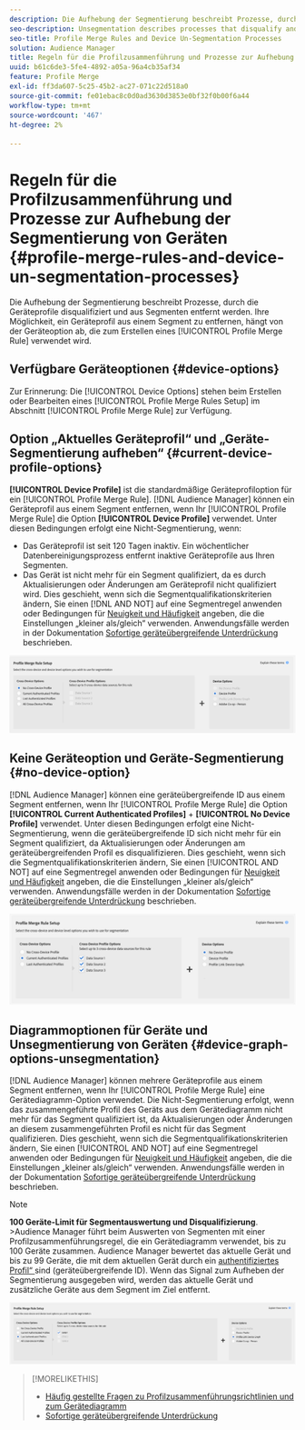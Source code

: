 ```yaml
---
description: Die Aufhebung der Segmentierung beschreibt Prozesse, durch die Geräteprofile disqualifiziert und aus Segmenten entfernt werden. Welche Möglichkeit Sie haben, ein Geräteprofil aus einem Segment zu entfernen, hängt von der Geräteoption ab, die zum Erstellen einer Profilzusammenführungsregel verwendet wird.
seo-description: Unsegmentation describes processes that disqualify and remove device profiles from segments. Your ability to remove a device profile from a segment depends on the device option used to create a Profile Merge Rule.
seo-title: Profile Merge Rules and Device Un-Segmentation Processes
solution: Audience Manager
title: Regeln für die Profilzusammenführung und Prozesse zur Aufhebung der Segmentierung von Geräten
uuid: b61c6de3-5fe4-4892-a05a-96a4cb35af34
feature: Profile Merge
exl-id: ff3da607-5c25-45b2-ac27-071c22d518a0
source-git-commit: fe01ebac8c0d0ad3630d3853e0bf32f0b00f6a44
workflow-type: tm+mt
source-wordcount: '467'
ht-degree: 2%

---
```


# Regeln für die Profilzusammenführung und Prozesse zur Aufhebung der Segmentierung von Geräten {#profile-merge-rules-and-device-un-segmentation-processes}

Die Aufhebung der Segmentierung beschreibt Prozesse, durch die Geräteprofile disqualifiziert und aus Segmenten entfernt werden. Ihre Möglichkeit, ein Geräteprofil aus einem Segment zu entfernen, hängt von der Geräteoption ab, die zum Erstellen eines [!UICONTROL Profile Merge Rule] verwendet wird.

## Verfügbare Geräteoptionen {#device-options}

Zur Erinnerung: Die [!UICONTROL Device Options] stehen beim Erstellen oder Bearbeiten eines [!UICONTROL Profile Merge Rules Setup] im Abschnitt [!UICONTROL Profile Merge Rule] zur Verfügung.

## Option „Aktuelles Geräteprofil“ und „Geräte-Segmentierung aufheben“ {#current-device-profile-options}

**[!UICONTROL Device Profile]** ist die standardmäßige Geräteprofiloption für ein [!UICONTROL Profile Merge Rule]. [!DNL Audience Manager] können ein Geräteprofil aus einem Segment entfernen, wenn Ihr [!UICONTROL Profile Merge Rule] die Option **[!UICONTROL Device Profile]** verwendet. Unter diesen Bedingungen erfolgt eine Nicht-Segmentierung, wenn:

* Das Geräteprofil ist seit 120 Tagen inaktiv. Ein wöchentlicher Datenbereinigungsprozess entfernt inaktive Geräteprofile aus Ihren Segmenten.
* Das Gerät ist nicht mehr für ein Segment qualifiziert, da es durch Aktualisierungen oder Änderungen am Geräteprofil nicht qualifiziert wird. Dies geschieht, wenn sich die Segmentqualifikationskriterien ändern, Sie einen [!DNL AND NOT] auf eine Segmentregel anwenden oder Bedingungen für [Neuigkeit und Häufigkeit](../segments/recency-and-frequency.md) angeben, die die Einstellungen „kleiner als/gleich“ verwenden. Anwendungsfälle werden in der Dokumentation [Sofortige geräteübergreifende Unterdrückung](instant-cross-device-suppression.md) beschrieben.

![nur für Geräte](assets/device-only.png)

## Keine Geräteoption und Geräte-Segmentierung {#no-device-option}

[!DNL Audience Manager] können eine geräteübergreifende ID aus einem Segment entfernen, wenn Ihr [!UICONTROL Profile Merge Rule] die Option **[!UICONTROL Current Authenticated Profiles]** + **[!UICONTROL No Device Profile]** verwendet. Unter diesen Bedingungen erfolgt eine Nicht-Segmentierung, wenn die geräteübergreifende ID sich nicht mehr für ein Segment qualifiziert, da Aktualisierungen oder Änderungen am geräteübergreifenden Profil es disqualifizieren. Dies geschieht, wenn sich die Segmentqualifikationskriterien ändern, Sie einen [!UICONTROL AND NOT] auf eine Segmentregel anwenden oder Bedingungen für [Neuigkeit und Häufigkeit](../segments/recency-and-frequency.md) angeben, die die Einstellungen „kleiner als/gleich“ verwenden. Anwendungsfälle werden in der Dokumentation [Sofortige geräteübergreifende Unterdrückung](instant-cross-device-suppression.md) beschrieben.

![](assets/current-no-device.png)

## Diagrammoptionen für Geräte und Unsegmentierung von Geräten {#device-graph-options-unsegmentation}

[!DNL Audience Manager] können mehrere Geräteprofile aus einem Segment entfernen, wenn Ihr [!UICONTROL Profile Merge Rule] eine Gerätediagramm-Option verwendet. Die Nicht-Segmentierung erfolgt, wenn das zusammengeführte Profil des Geräts aus dem Gerätediagramm nicht mehr für das Segment qualifiziert ist, da Aktualisierungen oder Änderungen an diesem zusammengeführten Profil es nicht für das Segment qualifizieren. Dies geschieht, wenn sich die Segmentqualifikationskriterien ändern, Sie einen [!UICONTROL AND NOT] auf eine Segmentregel anwenden oder Bedingungen für [Neuigkeit und Häufigkeit](../segments/recency-and-frequency.md) angeben, die die Einstellungen „kleiner als/gleich“ verwenden. Anwendungsfälle werden in der Dokumentation [Sofortige geräteübergreifende Unterdrückung](instant-cross-device-suppression.md) beschrieben.

>[!NOTE]
>
>**100 Geräte-Limit für Segmentauswertung und Disqualifizierung**.
>&#x200B;>Audience Manager führt beim Auswerten von Segmenten mit einer Profilzusammenführungsregel, die ein Gerätediagramm verwendet, bis zu 100 Geräte zusammen. Audience Manager bewertet das aktuelle Gerät und bis zu 99 Geräte, die mit dem aktuellen Gerät durch ein [authentifiziertes Profil“ ](../../reference/visitor-authentication-states.md) sind (geräteübergreifende ID). Wenn das Signal zum Aufheben der Segmentierung ausgegeben wird, werden das aktuelle Gerät und zusätzliche Geräte aus dem Segment im Ziel entfernt.

![](assets/last-device-graph.png)

>[!MORELIKETHIS]
>
>* [Häufig gestellte Fragen zu Profilzusammenführungsrichtlinien und zum Gerätediagramm](../../faq/faq-profile-merge.md)
>* [Sofortige geräteübergreifende Unterdrückung](instant-cross-device-suppression.md)

